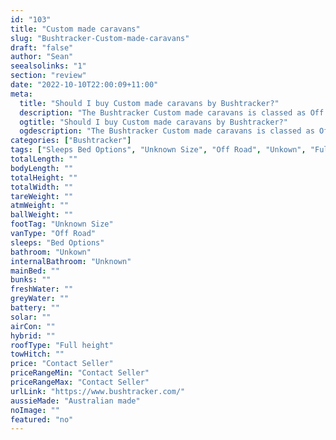 ```yaml
---
id: "103"
title: "Custom made caravans"
slug: "Bushtracker-Custom-made-caravans"
draft: "false"
author: "Sean"
seealsolinks: "1"
section: "review"
date: "2022-10-10T22:00:09+11:00"
meta:
  title: "Should I buy Custom made caravans by Bushtracker?"
  description: "The Bushtracker Custom made caravans is classed as Off Road, and sleeps Bed Options people. It is Australian made and comes in at Unknown Size. It generally has Unkown."
  ogtitle: "Should I buy Custom made caravans by Bushtracker?"
  ogdescription: "The Bushtracker Custom made caravans is classed as Off Road, and sleeps Bed Options people. It is Australian made and comes in at Unknown Size. It generally has Unkown."
categories: ["Bushtracker"]
tags: ["Sleeps Bed Options", "Unknown Size", "Off Road", "Unkown", "Full height", "Price Unknown"]
totalLength: ""
bodyLength: ""
totalHeight: ""
totalWidth: ""
tareWeight: ""
atmWeight: ""
ballWeight: ""
footTag: "Unknown Size"
vanType: "Off Road"
sleeps: "Bed Options"
bathroom: "Unkown"
internalBathroom: "Unknown"
mainBed: ""
bunks: ""
freshWater: ""
greyWater: ""
battery: ""
solar: ""
airCon: ""
hybrid: ""
roofType: "Full height"
towHitch: ""
price: "Contact Seller"
priceRangeMin: "Contact Seller"
priceRangeMax: "Contact Seller"
urlLink: "https://www.bushtracker.com/"
aussieMade: "Australian made"
noImage: ""
featured: "no"
---
```

